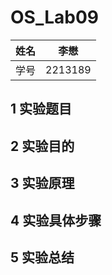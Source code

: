 # OS_Lab09

| 姓名 | 李懋    |
| ---- | ------- |
| 学号 | 2213189 |



## 1 实验题目



## 2 实验目的



## 3 实验原理



## 4 实验具体步骤



## 5 实验总结